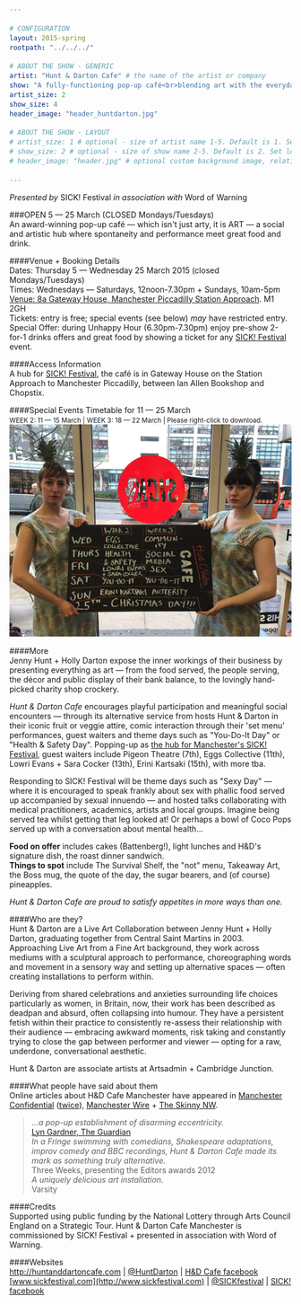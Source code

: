 ```yaml
---

# CONFIGURATION
layout: 2015-spring
rootpath: "../../../"

# ABOUT THE SHOW - GENERIC
artist: "Hunt & Darton Cafe" # the name of the artist or company
show: "A fully-functioning pop-up café<br>blending art with the everyday." # the name of the show
artist_size: 2
show_size: 4
header_image: "header_huntdarton.jpg"

# ABOUT THE SHOW - LAYOUT
# artist_size: 1 # optional - size of artist name 1-5. Default is 1. Set longer names to lower values
# show_size: 2 # optional - size of show name 2-5. Default is 2. Set longer names to lower values
# header_image: "header.jpg" # optional custom background image, relative to current page

---
```

*Presented by* SICK! Festival *in association with* Word of Warning         
           
###OPEN 5 — 25 March (CLOSED Mondays/Tuesdays)                     
An award-winning pop-up café — which isn't just arty, it is ART — a social and artistic hub where spontaneity and performance meet great food and drink.       
                      
####Venue + Booking Details      
Dates: Thursday 5 — Wednesday 25 March 2015 (closed Mondays/Tuesdays)              
Times: Wednesdays — Saturdays, 12noon-7.30pm + Sundays, 10am-5pm           
[Venue: 8a Gateway House, Manchester Piccadilly Station Approach](http://bit.ly/1AQdn9f). M1 2GH         
Tickets: entry is free; special events (see below) *may* have restricted entry.             
Special Offer: during Unhappy Hour (6.30pm-7.30pm) enjoy pre-show 2-for-1 drinks offers and great food by showing a ticket for any [SICK! Festival](http://www.sickfestival.com/programme/channel/manchester) event.                      
        
####Access Information      
A hub for [SICK! Festival](http://www.sickfestival.com/programme/channel/manchester), the café is in Gateway House on the Station Approach to Manchester Piccadilly, between Ian Allen Bookshop and Chopstix.          
        
####Special Events Timetable for 11 — 25 March          
<small>WEEK 2: 11 — 15 March | WEEK 3: 18 — 22 March | Please right-click to download.</small>        
![Timetable](H-D-timetable.jpg)        

####More   
Jenny Hunt + Holly Darton expose the inner workings of their business by presenting everything as art — from the food served, the people serving, the décor and public display of their bank balance, to the lovingly hand-picked charity shop crockery.               
                      
*Hunt & Darton Cafe* encourages playful participation and meaningful social encounters — through its alternative service from hosts Hunt & Darton in their iconic fruit or veggie attire, comic interaction through their 'set menu' performances, guest waiters and theme days such as "You-Do-It Day" or "Health & Safety Day". Popping-up as [the hub for Manchester's SICK! Festival](http://www.sickfestival.com/programme/manchester/hunt-darton-cafe), guest waiters include Pigeon Theatre (7th), Eggs Collective (11th), Lowri Evans + Sara Cocker (13th), Erini Kartsaki (15th), with more tba.                     
                      
Responding to SICK! Festival will be theme days such as "Sexy Day" — where it is encouraged to speak frankly about sex with phallic food served up accompanied by sexual innuendo — and hosted talks collaborating with medical practitioners, academics, artists and local groups. Imagine being served tea whilst getting that leg looked at! Or perhaps a bowl of Coco Pops served up with a conversation about mental health…            
                      
**Food on offer** includes cakes (Battenberg!), light lunches and H&D's signature dish, the roast dinner sandwich.<br>**Things to spot** include The Survival Shelf, the "not" menu, Takeaway Art, the Boss mug, the quote of the day, the sugar bearers, and (of course) pineapples.        
           
*Hunt & Darton Cafe are proud to satisfy appetites in more ways than one.*                   
                      
####Who are they?                
Hunt & Darton are a Live Art Collaboration between Jenny Hunt + Holly Darton, graduating together from Central Saint Martins in 2003. Approaching Live Art from a Fine Art background, they work across mediums with a sculptural approach to performance, choreographing words and movement in a sensory way and setting up alternative spaces — often creating installations to perform within.                  
                      
Deriving from shared celebrations and anxieties surrounding life choices particularly as women, in Britain, now, their work has been described as deadpan and absurd, often collapsing into humour. They have a persistent fetish within their practice to consistently re-assess their relationship with their audience — embracing awkward moments, risk taking and constantly trying to close the gap between performer and viewer — opting for a raw, underdone, conversational aesthetic.            
                      
Hunt & Darton are associate artists at Artsadmin + Cambridge Junction.
                      
####What people have said about them         
Online articles about H&D Cafe Manchester have appeared in [Manchester Confidential](http://www.manchesterconfidential.co.uk/Food-and-Drink/Food-and-Drink-Retail/NEW-Hunt-And-Darton-Art-Caf-Piccadilly) ([twice](http://www.manchesterconfidential.co.uk/Entertainment-and-Sport/Events-and-Listings/Things-To-Do-This-Weekend-Fri-6-Sun-9-Mar)), [Manchester Wire](http://manchesterwire.co.uk/#!/manchester-food-drink-round-up-ft-hunt-darton-koffee-pot-cook-manchester) + [The Skinny NW](http://www.theskinny.co.uk/food-and-drink/news/northwest-food-news-march-2015).         
>*…a pop-up establishment of disarming eccentricity.*<br>[Lyn Gardner, The Guardian](http://www.theguardian.com/culture/2012/aug/27/edinburgh-festival-2012-highlights)                  
>*In a Fringe swimming with comedians, Shakespeare adaptations, improv comedy and BBC recordings, Hunt & Darton Cafe made its mark as something truly alternative.*<br>Three Weeks, presenting the Editors awards 2012           
>*A uniquely delicious art installation.*<br>Varsity               
        
####Credits    
Supported using public funding by the National Lottery through Arts Council England on a Strategic Tour. Hunt & Darton Cafe Manchester is commissioned by SICK! Festival + presented in association with Word of Warning.      
           
####Websites    
<http://huntanddartoncafe.com> | [@HuntDarton](http://twitter.com/HuntDarton) | [H&D Cafe facebook](http://www.facebook.com/huntanddartoncafe)<br>[www.sickfestival.com](http://www.sickfestival.com) | [@SICKfestival](http://twitter.com/SICKfestival) | [SICK! facebook](http://www.facebook.com/sickfestival)
